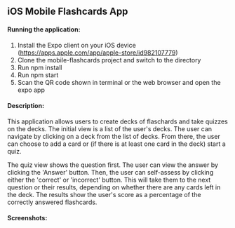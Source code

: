 ## iOS Mobile Flashcards App

#### Running the application:
1. Install the Expo client on your iOS device (https://apps.apple.com/app/apple-store/id982107779)
2. Clone the mobile-flashcards project and switch to the directory
3. Run npm install
4. Run npm start
5. Scan the QR code shown in terminal or the web browser and open the expo app

#### Description:
This application allows users to create decks of flaschards and take quizzes on the decks. The initial view is a list of the user's decks. The user can navigate by clicking on a deck from the list of decks. From there, the user can choose to add a card or (if there is at least one card in the deck) start a quiz.

The quiz view shows the question first. The user can view the answer by clicking the 'Answer' button. Then, the user can self-assess by clicking either the 'correct' or 'incorrect' button. This will take them to the next question or their results, depending on whether there are any cards left in the deck. The results show the user's score as a percentage of the correctly answered flashcards.

#### Screenshots:
